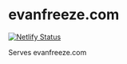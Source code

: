 # evanfreeze.com
[![Netlify Status](https://api.netlify.com/api/v1/badges/6d8a0f44-432f-4c4f-b101-eb880d2d25f2/deploy-status)](https://app.netlify.com/sites/evanfreeze/deploys)

Serves evanfreeze.com

